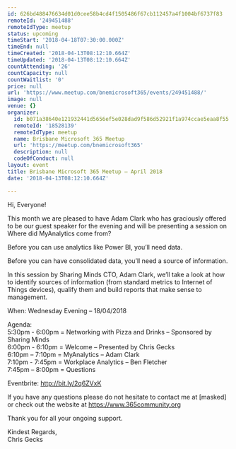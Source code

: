 ```yaml
---
id: 626bd488476634d01d0cee58b4cd4f1505486f67cb112457a4f1004bf6737f83
remoteId: '249451488'
remoteIdType: meetup
status: upcoming
timeStart: '2018-04-18T07:30:00.000Z'
timeEnd: null
timeCreated: '2018-04-13T08:12:10.664Z'
timeUpdated: '2018-04-13T08:12:10.664Z'
countAttending: '26'
countCapacity: null
countWaitlist: '0'
price: null
url: 'https://www.meetup.com/bnemicrosoft365/events/249451488/'
image: null
venue: {}
organizer:
  id: b071a38640e121932441d5656ef5e028dad9f586d52921f1a974ccae5eaa8f55
  remoteId: '18528139'
  remoteIdType: meetup
  name: Brisbane Microsoft 365 Meetup
  url: 'https://meetup.com/bnemicrosoft365'
  description: null
  codeOfConduct: null
layout: event
title: Brisbane Microsoft 365 Meetup – April 2018
date: '2018-04-13T08:12:10.664Z'

---
```

<p>Hi, Everyone!</p> <p>This month we are pleased to have Adam Clark who has graciously offered to be our guest speaker for the evening and will be presenting a session on Where did MyAnalytics come from?</p> <p>Before you can use analytics like Power BI, you’ll need data.</p> <p>Before you can have consolidated data, you’ll need a source of information.</p> <p>In this session by Sharing Minds CTO, Adam Clark, we’ll take a look at how to identify sources of information (from standard metrics to Internet of Things devices), qualify them and build reports that make sense to management.</p> <p>When: Wednesday Evening – 18/04/2018</p> <p>Agenda:<br/>5:30pm - 6:00pm = Networking with Pizza and Drinks – Sponsored by Sharing Minds<br/>6:00pm - 6:10pm = Welcome – Presented by Chris Gecks<br/>6:10pm – 7:10pm = MyAnalytics – Adam Clark<br/>7:10pm - 7:45pm = Workplace Analytics – Ben Fletcher<br/>7:45pm – 8:00pm = Questions</p> <p>Eventbrite: <a href="http://bit.ly/2q6ZVxK" class="linkified">http://bit.ly/2q6ZVxK</a></p> <p>If you have any questions please do not hesitate to contact me at [masked] or check out the website at <a href="https://www.365community.org" class="linkified">https://www.365community.org</a></p> <p>Thank you for all your ongoing support.</p> <p>Kindest Regards,<br/>Chris Gecks</p>
